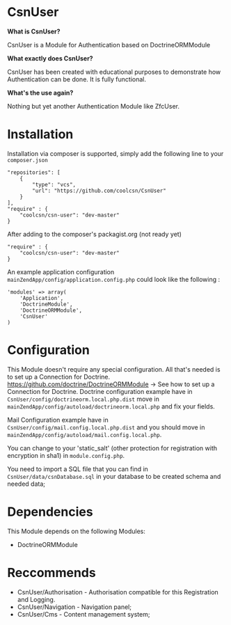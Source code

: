 CsnUser
=======

**What is CsnUser?**

CsnUser is a Module for Authentication based on DoctrineORMModule

**What exactly does CsnUser?**

CsnUser has been created with educational purposes to demonstrate how Authentication can be done. It is fully functional.

**What's the use again?**

Nothing but yet another Authentication Module like ZfcUser.

Installation
============

Installation via composer is supported, simply add the following line to your ```composer.json```

```
"repositories": [
	{
		"type": "vcs",
		"url": "https://github.com/coolcsn/CsnUser"
	}
],
"require" : {
    "coolcsn/csn-user": "dev-master"
}
```

After adding to the composer's packagist.org (not ready yet)

```
"require" : {
    "coolcsn/csn-user": "dev-master"
}
```

An example application configuration ``mainZendApp/config/application.config.php`` could look like the following :

```
'modules' => array(
    'Application',
    'DoctrineModule',
    'DoctrineORMModule',
    'CsnUser'
)
```

Configuration
=============

This Module doesn't require any special configuration. All that's needed is to set up a Connection for Doctrine.
https://github.com/doctrine/DoctrineORMModule -> See how to set up a Connection for Doctrine.
Doctrine configuration example have in ``CsnUser/config/doctrineorm.local.php.dist`` move in ``mainZendApp/config/autoload/doctrineorm.local.php`` 
and fix your fields.

Mail Configuration example have in ``CsnUser/config/mail.config.local.php.dist`` and you should move in ``mainZendApp/config/autoload/mail.config.local.php``.

You can change to your 'static_salt' (other protection for registration with encryption in sha1) in ``module.config.php``.

You need to import a SQL file that you can find in ``CsnUser/data/csnDatabase.sql`` in your database to be created schema and needed data;

Dependencies
============

This Module depends on the following Modules:

 - DoctrineORMModule

 Reccommends
 ============
 - CsnUser/Authorisation - Authorisation compatible for this Registration and Logging.
 - CsnUser/Navigation - Navigation panel;
 - CsnUser/Cms - Content management system;